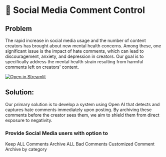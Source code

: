 # 💬 Social Media Comment Control

## Problem
The rapid increase in social media usage and the number of content creators has brought about new mental health concerns. Among these, one significant issue is the impact of hate comments, which can lead to discouragement, anxiety, and depression in creators. Our goal is to specifically address the mental health strain resulting from harmful comments left on creators' content.


[![Open in Streamlit](https://static.streamlit.io/badges/streamlit_badge_black_white.svg)](https://socialmediademo.streamlit.app/)

## Solution: 
Our primary solution is to develop a system using Open AI that detects and captures hate comments immediately upon posting. By archiving these comments before the creator sees them, we aim to shield them from direct exposure to negativity.


### Provide Social Media users with option to
Keep ALL Comments
Archive ALL Bad Comments
Customized Comment Archive by category

